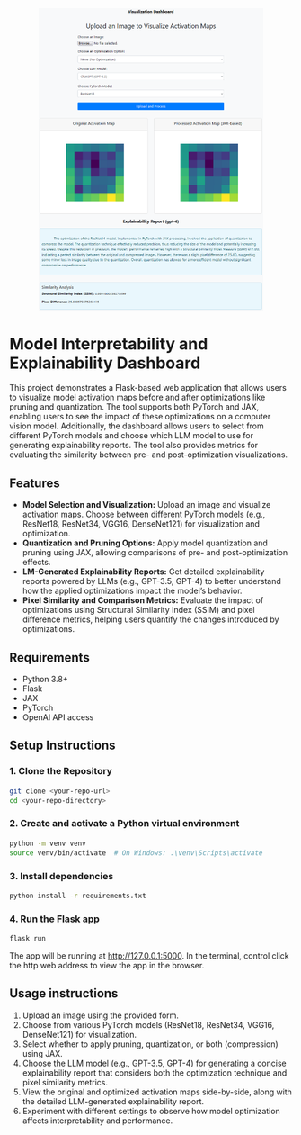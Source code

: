 <p align="center">
  <img src="example_images/example4_Screenshot 2024-08-26 123743.png" alt="Visualization and explainability dashboard." width="400" />
</p>

# Model Interpretability and Explainability Dashboard

This project demonstrates a Flask-based web application that allows users to visualize model activation maps before and after optimizations like pruning and quantization. The tool supports both PyTorch and JAX, enabling users to see the impact of these optimizations on a computer vision model. Additionally, the dashboard allows users to select from different PyTorch models and choose which LLM model to use for generating explainability reports. The tool also provides metrics for evaluating the similarity between pre- and post-optimization visualizations.

## Features
- **Model Selection and Visualization:** Upload an image and visualize activation maps. Choose between different PyTorch models (e.g., ResNet18, ResNet34, VGG16, DenseNet121) for visualization and optimization.
- **Quantization and Pruning Options:** Apply model quantization and pruning using JAX, allowing comparisons of pre- and post-optimization effects.
- **LM-Generated Explainability Reports:**  Get detailed explainability reports powered by LLMs (e.g., GPT-3.5, GPT-4) to better understand how the applied optimizations impact the model’s behavior.
- **Pixel Similarity and Comparison Metrics:** Evaluate the impact of optimizations using Structural Similarity Index (SSIM) and pixel difference metrics, helping users quantify the changes introduced by optimizations.

## Requirements
* Python 3.8+
* Flask
* JAX
* PyTorch
* OpenAI API access

## Setup Instructions

### 1. Clone the Repository

```bash
git clone <your-repo-url>
cd <your-repo-directory>
```

### 2. Create and activate a Python virtual environment
```bash
python -m venv venv
source venv/bin/activate  # On Windows: .\venv\Scripts\activate
```

### 3. Install dependencies
```bash
python install -r requirements.txt
```

### 4. Run the Flask app
```bash
flask run
```
The app will be running at http://127.0.0.1:5000.
In the terminal, control click the http web address to view the app in the browser.

## Usage instructions
1. Upload an image using the provided form.
2. Choose from various PyTorch models (ResNet18, ResNet34, VGG16, DenseNet121) for visualization.
3. Select whether to apply pruning, quantization, or both (compression) using JAX.
4. Choose the LLM model (e.g., GPT-3.5, GPT-4) for generating a concise explainability report that considers both the optimization technique and pixel similarity metrics.
3. View the original and optimized activation maps side-by-side, along with the detailed LLM-generated explainability report.
4. Experiment with different settings to observe how model optimization affects interpretability and performance.
